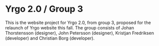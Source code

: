 # Yrgo 2.0 / Group 3

This is the website project for Yrgo 2.0,
from group 3, proposed for the relaunch of Yrgo website this fall.
The group consists of Johan Thorstensson (designer), John Petersson (designer),
Kristjan Fredriksen (developer) and Christian Borg (developer).
